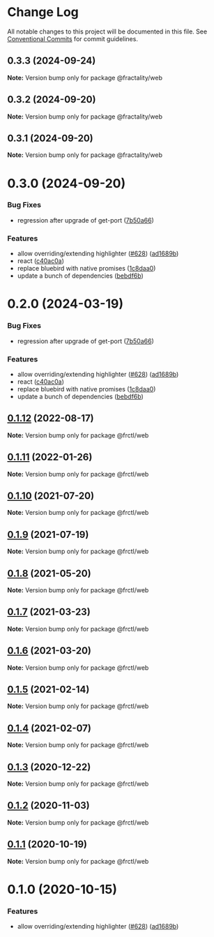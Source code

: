 # Change Log

All notable changes to this project will be documented in this file.
See [Conventional Commits](https://conventionalcommits.org) for commit guidelines.

## 0.3.3 (2024-09-24)

**Note:** Version bump only for package @fractality/web

## 0.3.2 (2024-09-20)

**Note:** Version bump only for package @fractality/web

## 0.3.1 (2024-09-20)

**Note:** Version bump only for package @fractality/web

# 0.3.0 (2024-09-20)

### Bug Fixes

-   regression after upgrade of get-port ([7b50a66](https://github.com/frctl/fractal/commit/7b50a6649f7cd1417566e7828c4f90e2e2f53621))

### Features

-   allow overriding/extending highlighter ([#628](https://github.com/frctl/fractal/issues/628)) ([ad1689b](https://github.com/frctl/fractal/commit/ad1689bb82f8ba87911a66f8117482d8c247055d))
-   react ([c40ac0a](https://github.com/frctl/fractal/commit/c40ac0a1f949a1ddd7c846aef85b11356cf129ab))
-   replace bluebird with native promises ([1c8daa0](https://github.com/frctl/fractal/commit/1c8daa09a70962211ce550eff9a930ee3d9a9323))
-   update a bunch of dependencies ([bebdf6b](https://github.com/frctl/fractal/commit/bebdf6b11a911e2d19b165ca5ed1e06ce2160db3))

# 0.2.0 (2024-03-19)

### Bug Fixes

-   regression after upgrade of get-port ([7b50a66](https://github.com/frctl/fractal/commit/7b50a6649f7cd1417566e7828c4f90e2e2f53621))

### Features

-   allow overriding/extending highlighter ([#628](https://github.com/frctl/fractal/issues/628)) ([ad1689b](https://github.com/frctl/fractal/commit/ad1689bb82f8ba87911a66f8117482d8c247055d))
-   react ([c40ac0a](https://github.com/frctl/fractal/commit/c40ac0a1f949a1ddd7c846aef85b11356cf129ab))
-   replace bluebird with native promises ([1c8daa0](https://github.com/frctl/fractal/commit/1c8daa09a70962211ce550eff9a930ee3d9a9323))
-   update a bunch of dependencies ([bebdf6b](https://github.com/frctl/fractal/commit/bebdf6b11a911e2d19b165ca5ed1e06ce2160db3))

## [0.1.12](https://github.com/frctl/fractal/compare/@frctl/web@0.1.11...@frctl/web@0.1.12) (2022-08-17)

**Note:** Version bump only for package @frctl/web

## [0.1.11](https://github.com/frctl/fractal/compare/@frctl/web@0.1.10...@frctl/web@0.1.11) (2022-01-26)

**Note:** Version bump only for package @frctl/web

## [0.1.10](https://github.com/frctl/fractal/compare/@frctl/web@0.1.9...@frctl/web@0.1.10) (2021-07-20)

**Note:** Version bump only for package @frctl/web

## [0.1.9](https://github.com/frctl/fractal/compare/@frctl/web@0.1.8...@frctl/web@0.1.9) (2021-07-19)

**Note:** Version bump only for package @frctl/web

## [0.1.8](https://github.com/frctl/fractal/compare/@frctl/web@0.1.7...@frctl/web@0.1.8) (2021-05-20)

**Note:** Version bump only for package @frctl/web

## [0.1.7](https://github.com/frctl/fractal/compare/@frctl/web@0.1.6...@frctl/web@0.1.7) (2021-03-23)

**Note:** Version bump only for package @frctl/web

## [0.1.6](https://github.com/frctl/fractal/compare/@frctl/web@0.1.5...@frctl/web@0.1.6) (2021-03-20)

**Note:** Version bump only for package @frctl/web

## [0.1.5](https://github.com/frctl/fractal/compare/@frctl/web@0.1.4...@frctl/web@0.1.5) (2021-02-14)

**Note:** Version bump only for package @frctl/web

## [0.1.4](https://github.com/frctl/fractal/compare/@frctl/web@0.1.3...@frctl/web@0.1.4) (2021-02-07)

**Note:** Version bump only for package @frctl/web

## [0.1.3](https://github.com/frctl/fractal/compare/@frctl/web@0.1.2...@frctl/web@0.1.3) (2020-12-22)

**Note:** Version bump only for package @frctl/web

## [0.1.2](https://github.com/frctl/fractal/compare/@frctl/web@0.1.1...@frctl/web@0.1.2) (2020-11-03)

**Note:** Version bump only for package @frctl/web

## [0.1.1](https://github.com/frctl/fractal/compare/@frctl/web@0.1.0...@frctl/web@0.1.1) (2020-10-19)

**Note:** Version bump only for package @frctl/web

# 0.1.0 (2020-10-15)

### Features

-   allow overriding/extending highlighter ([#628](https://github.com/frctl/fractal/issues/628)) ([ad1689b](https://github.com/frctl/fractal/commit/ad1689bb82f8ba87911a66f8117482d8c247055d))
